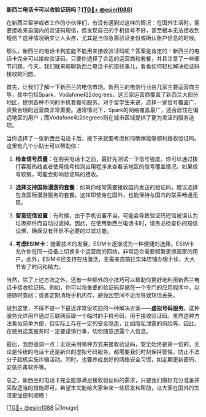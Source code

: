 **新西兰电话卡可以收验证码吗？[[TG💪+ @esim1088](https://t.me/s/esim1088)]**

在新西兰留学或者工作的小伙伴们，有没有遇到过这样的情况：在国外生活时，需要接收来自国内的验证码短信，但发现自己的手机信号不好，甚至根本无法接收到短信？这种情况确实让人头疼，尤其是当你急需验证身份或确认账户信息的时候。

那么，新西兰的电话卡到底能不能用来接收验证码呢？答案是肯定的！新西兰的电话卡完全可以接收验证码，只要你选择了合适的运营商和套餐，并且注意了一些细节问题。今天，我们就来聊聊新西兰电话卡的那些事儿，看看如何轻松解决验证码接收的问题。

首先，让我们了解一下新西兰的电信市场。新西兰的电信行业由几家主要运营商主导，其中包括Spark、Vodafone和2degrees。这三家运营商覆盖了新西兰大部分地区，提供各种不同的手机套餐和服务。对于留学生来说，选择一家信号覆盖广、资费合理的运营商非常重要。通常情况下，Spark的网络覆盖最广，适合居住在偏远地区的用户；而Vodafone和2degrees则在城市区域提供了更为灵活的服务选项。

当你选择了一张新西兰电话卡后，接下来就要考虑如何确保能够顺利接收验证码。这里有几个小贴士可以帮助你：

1. **检查信号质量**：在购买电话卡之前，最好先测试一下信号强度。你可以通过拨打客服热线或者使用信号检测应用程序来查看该地区的信号覆盖情况。如果信号较弱，可能会影响验证码的接收。

2. **选择支持国际漫游的套餐**：如果你经常需要接收国内发送的验证码，建议选择包含国际漫游服务的套餐。这样即使身在国外，也能保持与国内的联系畅通无阻。

3. **留意短信设置**：有时候，由于手机设置不当，可能会导致验证码短信被误认为垃圾邮件而自动过滤掉。因此，在使用新西兰电话卡时，请务必检查你的短信设置，确保没有开启不必要的过滤功能。

4. **考虑ESIM卡**：随着技术的发展，ESIM卡逐渐成为一种便捷的选择。ESIM卡允许你在同一设备上切换多个运营商的网络，非常适合需要频繁更换国家的用户。此外，ESIM卡还支持在线激活，无需亲自前往实体店铺办理手续，大大节省了时间和精力。

当然，除了上述方法之外，还有一些额外的小技巧可以帮助你更好地利用新西兰电话卡接收验证码。例如，你可以将重要的验证码存储在一个专门的应用程序中，以便随时查阅；或者定期清理手机内存，避免因空间不足而导致短信丢失。

说到这里，不得不提一下最近非常受欢迎的一种解决方案——**虚拟号码服务**。这种服务允许用户通过互联网获取一个临时的手机号码，用于接收验证码。虽然这种方法看似简单方便，但实际上存在一定的安全隐患，比如隐私泄露的风险等。因此，在使用这类服务时一定要谨慎行事，切勿随意透露个人信息。

最后，我想强调一点：无论采用哪种方式来接收验证码，安全始终是第一位的。无论是传统的电话卡还是新兴的虚拟号码服务，都需要我们时刻保持警惕，防止不法分子趁机实施诈骗活动。同时，也要养成良好的网络安全习惯，如定期更新密码、安装杀毒软件等。

总之，新西兰的电话卡完全能够满足接收验证码的需求，只要我们做好充分准备并采取适当的措施即可。希望本文能给大家带来一些启发和帮助，让大家在国外的生活更加便利顺畅！

[[TG💪+ @esim1088](https://t.me/s/esim1088) ![Image](https://i.postimg.cc/4NQfJmqS/Snipaste-2025-05-13-00-14-12.png)]